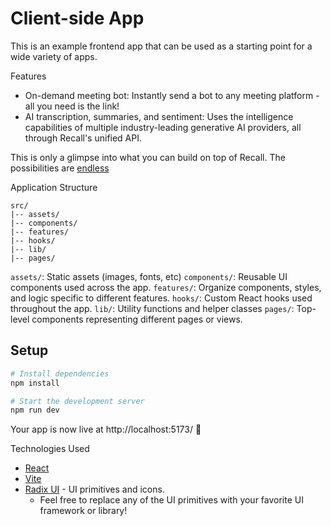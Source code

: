 # Client-side App

This is an example frontend app that can be used as a starting point for a wide variety of apps.

Features

- On-demand meeting bot: Instantly send a bot to any meeting platform - all you need is the link!
- AI transcription, summaries, and sentiment: Uses the intelligence capabilities of multiple industry-leading generative AI providers, all through Recall's unified API.

This is only a glimpse into what you can build on top of Recall. The possibilities are [endless](/README.md)

Application Structure

```
src/
|-- assets/
|-- components/
|-- features/
|-- hooks/
|-- lib/
|-- pages/
```

`assets/`: Static assets (images, fonts, etc)
`components/`: Reusable UI components used across the app.
`features/`: Organize components, styles, and logic specific to different features.
`hooks/`: Custom React hooks used throughout the app.
`lib/`: Utility functions and helper classes
`pages/`: Top-level components representing different pages or views.

## Setup

```bash
# Install dependencies
npm install

# Start the development server
npm run dev
```

Your app is now live at http://localhost:5173/ 🎉

Technologies Used

- [React](https://react.dev/reference/react)
- [Vite](https://vitejs.dev/guide/)
- [Radix UI](https://www.radix-ui.com/primitives/docs/overview/introduction) - UI primitives and icons.
  - Feel free to replace any of the UI primitives with your favorite UI framework or library!
